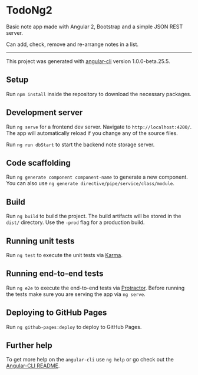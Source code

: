 # TodoNg2

Basic note app made with Angular 2, Bootstrap and a simple JSON REST server.

Can add, check, remove and re-arrange notes in a list.

---

This project was generated with [angular-cli](https://github.com/angular/angular-cli) version 1.0.0-beta.25.5.

## Setup
Run `npm install` inside the repository to download the necessary packages.

## Development server
Run `ng serve` for a frontend dev server. Navigate to `http://localhost:4200/`. The app will automatically reload if you change any of the source files.

Run `ng run dbStart` to start the backend note storage server.

## Code scaffolding

Run `ng generate component component-name` to generate a new component. You can also use `ng generate directive/pipe/service/class/module`.

## Build

Run `ng build` to build the project. The build artifacts will be stored in the `dist/` directory. Use the `-prod` flag for a production build.

## Running unit tests

Run `ng test` to execute the unit tests via [Karma](https://karma-runner.github.io).

## Running end-to-end tests

Run `ng e2e` to execute the end-to-end tests via [Protractor](http://www.protractortest.org/).
Before running the tests make sure you are serving the app via `ng serve`.

## Deploying to GitHub Pages

Run `ng github-pages:deploy` to deploy to GitHub Pages.

## Further help

To get more help on the `angular-cli` use `ng help` or go check out the [Angular-CLI README](https://github.com/angular/angular-cli/blob/master/README.md).
